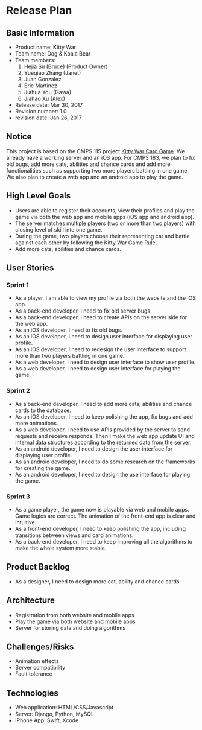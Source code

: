 # Release Plan

## Basic Information

* Product name: Kitty War
* Team name: Dog & Koala Bear
* Team members:
	1. Hejia Su (Bruce) (Product Owner)
	2. Yueqiao Zhang (Janet)
	3. Juan Gonzalez
	4. Eric Martinez
    5. Jiahua You (Gawa)
    6. Jiahao Xu (Alex)
* Release date: Mar 30, 2017
* Revision number: 1.0
* revision date: Jan 26, 2017

## Notice

This project is based on the CMPS 115 project [Kitty War Card Game](https://github.com/brucedsu/KittyWar). We already have a working server and an iOS app. For CMPS 183, we plan to fix old bugs, add more cats, abilities and chance cards and add more functionalities such as supporting two more players battling in one game. We also plan to create a web app and an android app to play the game.

## High Level Goals

* Users are able to register their accounts, view their profiles and play the game via both the web app and mobile apps (iOS app and android app).
* The server matches multiple players (two or more than two players) with closing level of skill into one game.
* During the game, two players choose their representing cat and battle against each other by following the Kitty War Game Rule.
* Add more cats, abilities and chance cards.

## User Stories

### Sprint 1

* As a player, I am able to view my profile via both the website and the iOS app.
* As a back-end developer, I need to fix old server bugs.
* As a back-end developer, I need to create APIs on the server side for the web app.
* As an iOS developer, I need to fix old bugs.
* As an iOS developer, I need to design user interface for displaying user profile.
* As an iOS developer, I need to redesign the user interface to support more than two players battling in one game.
* As a web developer, I need to design user interface to show user profile.
* As a web developer, I need to design user interface for playing the game.

### Sprint 2

* As a back-end developer, I need to add more cats, abilities and chance cards to the database.
* As an iOS developer, I need to keep polishing the app, fix bugs and add more animations.
* As a web developer, I need to use APIs provided by the server to send requests and receive responds. Then I make the web app update UI and internal data structures according to the returned data from the server.
* As an android developer, I need to design the user interface for displaying user profile.
* As an android developer, I need to do some research on the frameworks for creating the game.
* As an android developer, I need to design the use interface for playing the game.

### Sprint 3

* As a game player, the game now is playable via web and mobile apps. Game logics are correct. The animation of the front-end app is clear and intuitive.
* As a front-end developer, I need to keep polishing the app, including transitions between views and card animations.
* As a back-end developer, I need to keep improving all the algorithms to make the whole system more stable.

## Product Backlog

* As a designer, I need to design more cat, ability and chance cards.

## Architecture

* Registration from both website and mobile apps
* Play the game via both website and mobile apps
* Server for storing data and doing algorithms

## Challenges/Risks

* Animation effects
* Server compatibility
* Fault tolerance

## Technologies

* Web application: HTML/CSS/Javascript
* Server: Django, Python, MySQL
* iPhone App: Swift, Xcode

